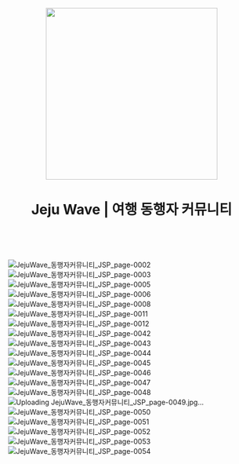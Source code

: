 
<p align="center">
<img src="https://github.com/user-attachments/assets/92eb1e05-5bc8-4fd0-a86e-581650b205dc" width="350">
</p>

<div align=center>
  
# Jeju Wave | 여행 동행자 커뮤니티 
</div>
<br>

<br>
<br>

![JejuWave_동행자커뮤니티_JSP_page-0002](https://github.com/user-attachments/assets/f3afd363-b59a-492a-89af-acb7ae901069)
![JejuWave_동행자커뮤니티_JSP_page-0003](https://github.com/user-attachments/assets/ca187c1e-8e17-431a-9413-ebc805abd824)
![JejuWave_동행자커뮤니티_JSP_page-0005](https://github.com/user-attachments/assets/78fc4740-fa5a-4cbe-ab4f-4cdc361eaaed)
![JejuWave_동행자커뮤니티_JSP_page-0006](https://github.com/user-attachments/assets/543bd830-909a-4898-a76c-910052514b75)
![JejuWave_동행자커뮤니티_JSP_page-0008](https://github.com/user-attachments/assets/98f23c19-ce68-4952-ab9a-4b6d91d6912a)
![JejuWave_동행자커뮤니티_JSP_page-0011](https://github.com/user-attachments/assets/4b14365f-0862-43dc-a8c2-7749ba2a2457)
![JejuWave_동행자커뮤니티_JSP_page-0012](https://github.com/user-attachments/assets/c759b6b7-f5b6-4385-8ad6-93b81c527e9d)
![JejuWave_동행자커뮤니티_JSP_page-0042](https://github.com/user-attachments/assets/522ec0d3-54ba-4ef6-89ad-707e9f882f0a)
![JejuWave_동행자커뮤니티_JSP_page-0043](https://github.com/user-attachments/assets/39f77555-f46f-48c6-98bf-7798129b82b1)
![JejuWave_동행자커뮤니티_JSP_page-0044](https://github.com/user-attachments/assets/e488a36c-41c3-4c2e-8520-0cf8fec219ba)
![JejuWave_동행자커뮤니티_JSP_page-0045](https://github.com/user-attachments/assets/102d73ae-9403-49f9-a51a-058a8b45ebd9)
![JejuWave_동행자커뮤니티_JSP_page-0046](https://github.com/user-attachments/assets/b55bfb6e-7fbe-482a-be87-4757ffb8cf8a)
![JejuWave_동행자커뮤니티_JSP_page-0047](https://github.com/user-attachments/assets/436e0eb1-63a7-4f2a-b265-a5c5639373e1)
![JejuWave_동행자커뮤니티_JSP_page-0048](https://github.com/user-attachments/assets/864cd362-1fff-4f32-a69a-61e5db033e97)
![Uploading JejuWave_동행자커뮤니티_JSP_page-0049.jpg…]()
![JejuWave_동행자커뮤니티_JSP_page-0050](https://github.com/user-attachments/assets/65e68a3f-3257-4630-ab06-0d444f6739df)
![JejuWave_동행자커뮤니티_JSP_page-0051](https://github.com/user-attachments/assets/27204269-32e0-45d7-a193-7e6d2c8b3b26)
![JejuWave_동행자커뮤니티_JSP_page-0052](https://github.com/user-attachments/assets/cd45f89d-3174-4aad-9423-14bbee9fe7a8)
![JejuWave_동행자커뮤니티_JSP_page-0053](https://github.com/user-attachments/assets/81c8651c-947f-4fb8-936a-f4ed8dd36f5d)
![JejuWave_동행자커뮤니티_JSP_page-0054](https://github.com/user-attachments/assets/adcde9ae-3167-4a06-bda7-a66d9fa45646)
